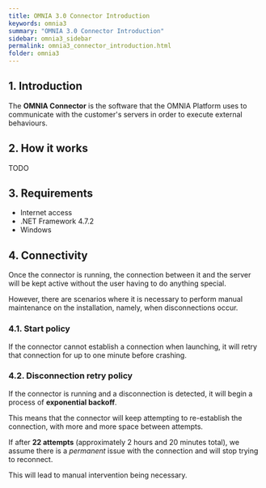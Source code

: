```yaml
---
title: OMNIA 3.0 Connector Introduction
keywords: omnia3
summary: "OMNIA 3.0 Connector Introduction"
sidebar: omnia3_sidebar
permalink: omnia3_connector_introduction.html
folder: omnia3
---
```



## 1. Introduction

The **OMNIA Connector** is the software that the OMNIA Platform uses to communicate with the customer's servers in order to execute external behaviours. 

## 2. How it works
TODO

## 3. Requirements

* Internet access
* .NET Framework 4.7.2
* Windows

## 4. Connectivity
Once the connector is running, the connection between it and the server will be kept active without the user having to do anything special. 

However, there are scenarios where it is necessary to perform manual maintenance on the installation, namely, when disconnections occur.

### 4.1. Start policy
If the connector cannot establish a connection when launching, it will retry that connection for up to one minute before crashing. 

### 4.2. Disconnection retry policy
If the connector is running and a disconnection is detected, it will begin a process of **exponential backoff**. 

This means that the connector will keep attempting to re-establish the connection, with more and more space between attempts. 

If after **22 attempts** (approximately 2 hours and 20 minutes total), we assume there is a _permanent_ issue with the connection and will stop trying to reconnect. 

This will lead to manual intervention being necessary.